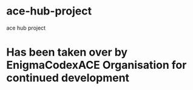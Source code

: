 # ace-hub-project
 ace hub project

# Has been taken over by EnigmaCodexACE Organisation for continued development
